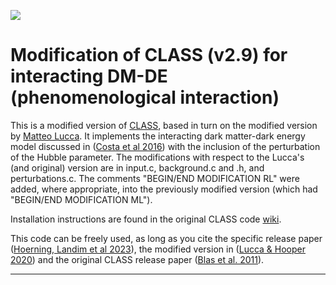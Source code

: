 
[![](https://img.shields.io/badge/arXiv-2002.06127%20-red.svg)](https://arxiv.org/abs/2002.06127)

# Modification of CLASS (v2.9) for interacting DM-DE (phenomenological interaction)


This is a modified version of [CLASS](https://github.com/lesgourg/class_public), based in turn on the modified version by [Matteo Lucca](https://github.com/luccamatteo/class_iDMDE). It implements the interacting dark matter-dark energy model discussed in ([Costa et al 2016]([https://arxiv.org/abs/1104.2933](https://arxiv.org/abs/1605.04138))) with the inclusion of the perturbation of the Hubble parameter. The modifications with respect to the Lucca's (and original) version are in input.c, background.c and .h, and perturbations.c. The comments "BEGIN/END MODIFICATION RL" were added, where appropriate, into the previously modified version (which had "BEGIN/END MODIFICATION ML").

Installation instructions are found in the original CLASS code [wiki](https://github.com/lesgourg/class_public/wiki/Installation).

This code can be freely used, as long as you cite the specific release paper ([Hoerning, Landim et al 2023](add)), the modified version in ([Lucca & Hooper 2020](https://arxiv.org/abs/2002.06127)) and the original CLASS release paper ([Blas et al. 2011](https://arxiv.org/abs/1104.2933)).

*****************************





